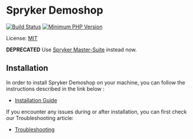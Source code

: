 # Spryker Demoshop
[![Build Status](https://api.travis-ci.org/spryker/demoshop.svg?branch=master)](https://travis-ci.org/spryker/demoshop)
[![Minimum PHP Version](https://img.shields.io/badge/php-%3E%3D%207.1-8892BF.svg)](https://php.net/)

License: [MIT](LICENSE)


**DEPRECATED** Use [Spryker Master-Suite](https://github.com/spryker-shop/suite) instead now.


## Installation
In order to install Spryker Demoshop on your machine, you can follow the instructions described in the link below :

* [Installation Guide](https://academy.spryker.com/getting_started/installation_guide.html)


If you encounter any issues during or after installation, you can first check our Troubleshooting article:

* [Troubleshooting](https://academy.spryker.com/getting_started/troubleshooting.html)
